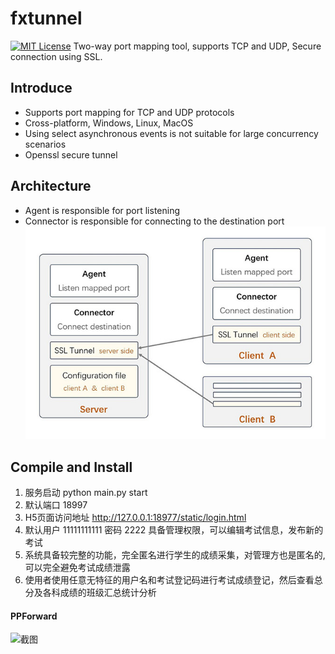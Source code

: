# fxtunnel
[![MIT License](https://img.shields.io/github/license/xiaocong/uiautomator.svg)](http://opensource.org/licenses/MIT)
Two-way port mapping tool, supports TCP and UDP, Secure connection using SSL.

## Introduce
* Supports port mapping for TCP and UDP protocols
* Cross-platform, Windows, Linux, MacOS
* Using select asynchronous events is not suitable for large concurrency scenarios
* Openssl secure tunnel

## Architecture
* Agent is responsible for port listening
* Connector is responsible for connecting to the destination port
![architecture](https://github.com/zebecool/fxtunnel/blob/main/architecture.jpg)

## Compile and Install

1.  服务启动  python main.py start
2.  默认端口 18997
2.  H5页面访问地址  http://127.0.0.1:18977/static/login.html
3.  默认用户 11111111111 密码 2222  具备管理权限，可以编辑考试信息，发布新的考试
4.  系统具备较完整的功能，完全匿名进行学生的成绩采集，对管理方也是匿名的, 可以完全避免考试成绩泄露
5.  使用者使用任意无特征的用户名和考试登记码进行考试成绩登记，然后查看总分及各科成绩的班级汇总统计分析



#### PPForward

![截图](https://gitee.com/zebecool/xueqing/raw/master/screenshot.png)

